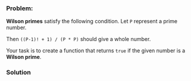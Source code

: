 ### Problem:
<p><b>Wilson primes</b> satisfy the following condition.
Let <code>P</code> represent a prime number. </p>
<p>Then <code>((P-1)! + 1) / (P * P)</code> should give a whole number.</p>
<p>Your task is to create a function that returns <code>true</code> if the given number is a <b>Wilson prime</b>.</p>

### Solution